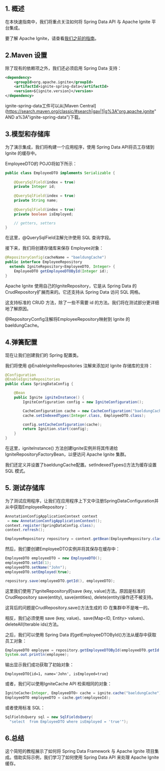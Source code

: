 ## 1. 概述

在本快速指南中，我们将重点关注如何将 Spring Data API 与 Apache Ignite 平台集成。

要了解 Apache Ignite，请查看[我们之前的指南](https://www.baeldung.com/apache-ignite)。

## 2.Maven 设置

除了现有的依赖项之外，我们还必须启用 Spring Data 支持：

```xml
<dependency>
    <groupId>org.apache.ignite</groupId>
    <artifactId>ignite-spring-data</artifactId>
    <version>${ignite.version}</version>
</dependency>
```

ignite-spring-data工件可以从[Maven Central](https://search.maven.org/classic/#search|gav|1|g%3A"org.apache.ignite" AND a%3A"ignite-spring-data")下载。

## 3.模型和存储库

为了演示集成，我们将构建一个应用程序，使用 Spring Data API将员工存储到 Ignite 的缓存中。

EmployeeDTO的 POJO将如下所示：

```java
public class EmployeeDTO implements Serializable {
 
    @QuerySqlField(index = true)
    private Integer id;
    
    @QuerySqlField(index = true)
    private String name;
    
    @QuerySqlField(index = true)
    private boolean isEmployed;

    // getters, setters
}
```

在这里，@QuerySqlField注解允许使用 SQL 查询字段。

接下来，我们将创建存储库来保存 Employee对象：

```java
@RepositoryConfig(cacheName = "baeldungCache")
public interface EmployeeRepository 
  extends IgniteRepository<EmployeeDTO, Integer> {
    EmployeeDTO getEmployeeDTOById(Integer id);
}
```

Apache Ignite 使用自己的IgniteRepository，它是从 Spring Data 的CrudRepository扩展而来的。它还支持从 Spring Data 访问 SQL 网格。 

这支持标准的 CRUD 方法，除了一些不需要 id 的方法。我们将在测试部分更详细地了解原因。

@RepositoryConfig注解将EmployeeRepository映射到 Ignite 的baeldungCache。

## 4.弹簧配置

现在让我们创建我们的 Spring 配置类。

我们将使用 @EnableIgniteRepositories 注解来添加对 Ignite 存储库的支持：

```java
@Configuration
@EnableIgniteRepositories
public class SpringDataConfig {

    @Bean
    public Ignite igniteInstance() {
        IgniteConfiguration config = new IgniteConfiguration();

        CacheConfiguration cache = new CacheConfiguration("baeldungCache");
        cache.setIndexedTypes(Integer.class, EmployeeDTO.class);

        config.setCacheConfiguration(cache);
        return Ignition.start(config);
    }
}
```

在这里，igniteInstance() 方法创建Ignite实例并将其传递给IgniteRepositoryFactoryBean，以便访问 Apache Ignite 集群。

我们还定义并设置了baeldungCache配置。setIndexedTypes()方法为缓存设置 SQL 模式。 

## 5. 测试存储库

为了测试应用程序，让我们在应用程序上下文中注册SpringDataConfiguration并从中获取EmployeeRepository：

```java
AnnotationConfigApplicationContext context
 = new AnnotationConfigApplicationContext();
context.register(SpringDataConfig.class);
context.refresh();

EmployeeRepository repository = context.getBean(EmployeeRepository.class);
```

然后，我们要创建EmployeeDTO实例并将其保存在缓存中：

```java
EmployeeDTO employeeDTO = new EmployeeDTO();
employeeDTO.setId(1);
employeeDTO.setName("John");
employeeDTO.setEmployed(true);

repository.save(employeeDTO.getId(), employeeDTO);
```

这里我们使用了IgniteRepository的save (key, value)方法。原因是标准的CrudRepository save(entity), save(entities), delete(entity)操作还不被支持。

这背后的问题是CrudRepository.save()方法生成的 ID 在集群中不是唯一的。

相反，我们必须使用 save (key, value)、save(Map<ID, Entity> values)、deleteAll(Iterable<ID> ids)方法。

之后，我们可以使用 Spring Data 的getEmployeeDTOById()方法从缓存中获取员工对象：

```java
EmployeeDTO employee = repository.getEmployeeDTOById(employeeDTO.getId());
System.out.println(employee);
```

输出显示我们成功获取了初始对象：

```plaintext
EmployeeDTO{id=1, name='John', isEmployed=true}
```

或者，我们可以使用IgniteCache API 检索相同的对象：

```java
IgniteCache<Integer, EmployeeDTO> cache = ignite.cache("baeldungCache");
EmployeeDTO employeeDTO = cache.get(employeeId);
```

或者使用标准 SQL：

```java
SqlFieldsQuery sql = new SqlFieldsQuery(
  "select  from EmployeeDTO where isEmployed = 'true'");
```

## 6.总结

这个简短的教程展示了如何将 Spring Data Framework 与 Apache Ignite 项目集成。借助实际示例，我们学习了如何使用 Spring Data API 来处理 Apache Ignite 缓存。